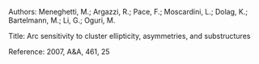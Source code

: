 Authors: Meneghetti, M.; Argazzi, R.; Pace, F.; Moscardini, L.; Dolag, K.; Bartelmann, M.; Li, G.; Oguri, M.

Title: Arc sensitivity to cluster ellipticity, asymmetries, and substructures

Reference: 2007, A&A, 461, 25
